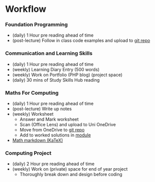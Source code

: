 # Workflow

### Foundation Programming

* \(daily\) 1 Hour pre reading ahead of time 
* \(post-lecture\) Follow in class code examples and upload to [git repo](https://github.com/AdnanTech/UniversityOfSussex)

### Communication and Learning Skills

* \(daily\) 1 Hour pre reading ahead of time 
* \(weekly\) Learning Diary Entry \(500 words\)
* \(weekly\) Work on Portfolio \(PHP blog\) \(project space\)
* \(daily\) 30 mins of Study Skills Hub reading

### Maths For Computing

* \(daily\) 1 Hour pre reading ahead of time
* \(post-lecture\) Write up notes
* \(weekly\) Worksheet
  * Answer and Mark worksheet
  * Scan \(Office Lens\) and upload to Uni OneDrive
  * Move from OneDrive to [git repo](https://github.com/AdnanTech/maths-for-computing-worksheets)
  * Add to worked solutions in [module](foundation-year/foundation-year-modules/autumn/mathematics-for-computing-1/)
* [Math markdown \(KaTeX\)](https://katex.org/docs/supported.html)

### Computing Project

* \(daily\) 2 Hour pre reading ahead of time
* \(weekly\) Work on \(private\) space for end of year project
  * Thoroughly break down and design before coding

